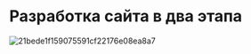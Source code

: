 # Разработка сайта в два этапа
![21bede1f159075591cf22176e08ea8a7](https://user-images.githubusercontent.com/31240774/123664537-16fb3300-d840-11eb-8d88-f88ee926d437.png)
